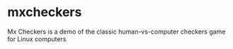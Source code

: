 # mxcheckers
Mx Checkers is a demo of the classic human-vs-computer checkers game for Linux computers
